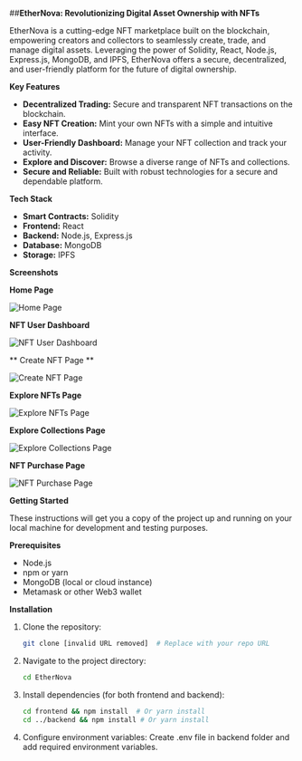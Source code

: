 ##**EtherNova: Revolutionizing Digital Asset Ownership with NFTs**

EtherNova is a cutting-edge NFT marketplace built on the blockchain, empowering creators and collectors to seamlessly create, trade, and manage digital assets. Leveraging the power of Solidity, React, Node.js, Express.js, MongoDB, and IPFS, EtherNova offers a secure, decentralized, and user-friendly platform for the future of digital ownership.

**Key Features**

*   **Decentralized Trading:** Secure and transparent NFT transactions on the blockchain.
*   **Easy NFT Creation:** Mint your own NFTs with a simple and intuitive interface.
*   **User-Friendly Dashboard:** Manage your NFT collection and track your activity.
*   **Explore and Discover:** Browse a diverse range of NFTs and collections.
*   **Secure and Reliable:** Built with robust technologies for a secure and dependable platform.

**Tech Stack**

*   **Smart Contracts:** Solidity
*   **Frontend:** React
*   **Backend:** Node.js, Express.js
*   **Database:** MongoDB
*   **Storage:** IPFS

**Screenshots**

**Home Page**

![Home Page](https://github.com/user-attachments/assets/e5584688-23b0-45ae-94e1-5b8235baa92e)

**NFT User Dashboard**

![NFT User Dashboard](https://github.com/user-attachments/assets/064f7518-4325-4ce8-8b7c-ac039775dca3)

** Create NFT Page **

![Create NFT Page](https://github.com/user-attachments/assets/30e2e200-a84f-4df0-adf1-1a209719e60d)

**Explore NFTs Page**

![Explore NFTs Page](https://github.com/user-attachments/assets/b805f442-c135-40a9-b264-9441bc7bae95)

**Explore Collections Page**

![Explore Collections Page](https://github.com/user-attachments/assets/d9de055e-c624-4d6f-a18e-b8a0c7b23934)

**NFT Purchase Page**

![NFT Purchase Page](https://github.com/user-attachments/assets/cdd3a729-5df8-4b8d-a232-dc2b6c325c82)

**Getting Started**

These instructions will get you a copy of the project up and running on your local machine for development and testing purposes.

**Prerequisites**

*   Node.js
*   npm or yarn
*   MongoDB (local or cloud instance)
*   Metamask or other Web3 wallet

**Installation**

1.  Clone the repository:

    ```bash
    git clone [invalid URL removed]  # Replace with your repo URL
    ```

2.  Navigate to the project directory:

    ```bash
    cd EtherNova
    ```

3.  Install dependencies (for both frontend and backend):

    ```bash
    cd frontend && npm install  # Or yarn install
    cd ../backend && npm install # Or yarn install
    ```

4. Configure environment variables:
Create .env file in backend folder and add required environment variables.
